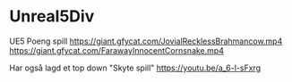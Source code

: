 # Unreal5Div

UE5 Poeng spill
https://giant.gfycat.com/JovialRecklessBrahmancow.mp4
https://giant.gfycat.com/FarawayInnocentCornsnake.mp4

Har også lagd et top down "Skyte spill"
https://youtu.be/a_6-l-sFxrg
